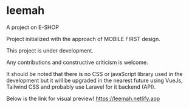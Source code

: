 # leemah

A project on E-SHOP

Project initialized with the approach of MOBILE FIRST design.

This project is under development.

Any contributions and constructive criticism is  welcome.

It should be noted that there is no CSS or javaScript library used in the development
but it will be upgraded in the nearest future using VueJs, Tailwind CSS 
and probably use Laravel for it backend (API).

Below is the link for visual preview!
https://leemah.netlify.app


